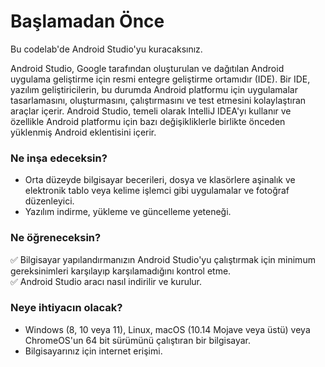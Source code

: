 # Başlamadan Önce

Bu codelab'de Android Studio'yu kuracaksınız.

Android Studio, Google tarafından oluşturulan ve dağıtılan Android uygulama geliştirme için resmi entegre geliştirme ortamıdır (IDE). Bir IDE, yazılım geliştiricilerin, bu durumda Android platformu için uygulamalar tasarlamasını, oluşturmasını, çalıştırmasını ve test etmesini kolaylaştıran araçlar içerir. Android Studio, temeli olarak IntelliJ IDEA'yı kullanır ve özellikle Android platformu için bazı değişikliklerle birlikte önceden yüklenmiş Android eklentisini içerir.

### Ne inşa edeceksin?

- Orta düzeyde bilgisayar becerileri, dosya ve klasörlere aşinalık ve elektronik tablo veya kelime işlemci gibi uygulamalar ve fotoğraf düzenleyici.
- Yazılım indirme, yükleme ve güncelleme yeteneği.

### Ne öğreneceksin?

✅ Bilgisayar yapılandırmanızın Android Studio'yu çalıştırmak için minimum gereksinimleri karşılayıp karşılamadığını kontrol etme. <br>
✅ Android Studio aracı nasıl indirilir ve kurulur.

### Neye ihtiyacın olacak?

- Windows (8, 10 veya 11), Linux, macOS (10.14 Mojave veya üstü) veya ChromeOS'un 64 bit sürümünü çalıştıran bir bilgisayar.
- Bilgisayarınız için internet erişimi.


    
    
    
    
    




    
  
